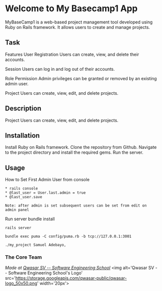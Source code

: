 # Welcome to My Basecamp1 App
MyBaseCamp1 is a web-based project management tool developed using Ruby on Rails framework. 
It allows users to create and manage projects.

## Task
Features
User Registration
Users can create, view, and delete their accounts.

Session
Users can log in and log out of their accounts.

Role Permission
Admin privileges can be granted or removed by an existing admin user.

Project
Users can create, view, edit, and delete projects. 

## Description
Project
Users can create, view, edit, and delete projects. 

## Installation
Install Ruby on Rails framework.
Clone the repository from Github.
Navigate to the project directory and install the required gems.
Run the server.

## Usage
How to Set First Admin User from console 

    * rails console
    * @last_user = User.last.admin = true
    * @last_user.save

    Note: after admin is set subsequent users can be set from edit on admin panel

Run server
    bundle install

    rails server
    
    bundle exec puma -C config/puma.rb -b tcp://127.0.0.1:3001

```
./my_project Samuel Adebayo,  
```

### The Core Team

<span><i>Made at <a href='https://qwasar.io'>Qwasar SV -- Software Engineering School</a></i></span>
<span><img alt='Qwasar SV -- Software Engineering School's Logo' src='https://storage.googleapis.com/qwasar-public/qwasar-logo_50x50.png' width='20px'></span>
